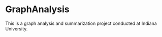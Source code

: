# GraphAnalysis

This is a graph analysis and summarization project conducted at Indiana University.
